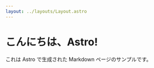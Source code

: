 ```yaml
---
layout: ../layouts/Layout.astro
---
```

<body>
    <h1>こんにちは、Astro!</h1>
    <p>これは Astro で生成された Markdown ページのサンプルです。</p>
</body>
